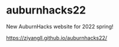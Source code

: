 # auburnhacks22
New AuburnHacks website for 2022 spring!

https://ziyangll.github.io/auburnhacks22/
